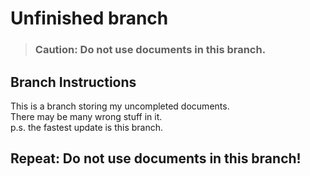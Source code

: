 # Unfinished branch

> ### Caution: Do not use documents in this branch.



## Branch Instructions

This is a branch storing my uncompleted documents.  
There may be many wrong stuff in it.  
p.s. the fastest update is this branch.



## Repeat: Do not use documents in this branch!

